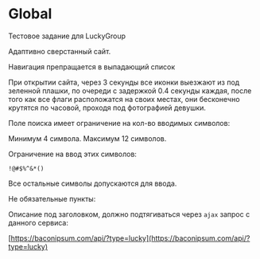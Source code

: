 # Global
Тестовое задание для LuckyGroup

Адаптивно сверстанный сайт.

Навигация препращается в выпадающий список

При открытии сайта, через 3 секунды все иконки выезжают из под зеленной плашки, по очереди с задержкой 0.4 секунды каждая, после того как все флаги расположатся на своих местах, они бесконечно крутятся по часовой, проходя под фотографией девушки.

Поле поиска имеет ограничение на кол-во вводимых символов:

Минимум 4  символа.
Максимум 12 символов.

Ограничение на ввод этих символов:

`!@#$%^&*()`

Все остальные символы допускаются для ввода.

Не обязательные пункты:

Описание под заголовком, должно подтягиваться через `ajax` запрос с данного сервиса:

[https://baconipsum.com/api/?type=lucky](https://baconipsum.com/api/?type=lucky)
